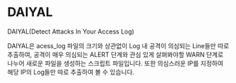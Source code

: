 # DAIYAL
DAIYAL(Detect Attacks In Your Access Log)

DAIYAL은 acess_log 파일의 크기와 상관없이 Log 내 공격이 의심되는 Line들만 따로 추출하여, 공격이 매우 의심되는 ALERT 단계와 관심 있게 살펴봐야할 WARN 단계로 나누어 새로운 파일을 생성하는 스크립트 파일입니다. 또한 의심스러운 IP를 지정하여 해당 IP의 Log들만 따로 추출하여 볼 수 있습니다.
